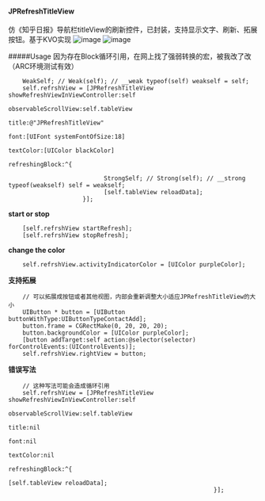 #### JPRefreshTitleView
仿《知乎日报》导航栏titleView的刷新控件，已封装，支持显示文字、刷新、拓展按钮。基于KVO实现
 ![image](https://github.com/XiFengLang/JPRefreshTitleView/raw/master/JPRefreshTitleViewGIF.gif)
 ![image](https://github.com/XiFengLang/JPRefreshTitleView/raw/master/JPRefreshTitleViewGIFTwo.gif)

#####Usage
因为存在Block循环引用，在网上找了强弱转换的宏，被我改了改（ARC环境测试有效）
```Object-C
    WeakSelf; // Weak(self); // __weak typeof(self) weakself = self;
    self.refrshView = [JPRefreshTitleView showRefreshViewInViewController:self
                                                     observableScrollView:self.tableView
                                                                    title:@"JPRefreshTitleView"
                                                                     font:[UIFont systemFontOfSize:18]
                                                                textColor:[UIColor blackColor]
                                                          refreshingBlock:^{
                                                              
                           StrongSelf; // Strong(self); // __strong typeof(weakself) self = weakself;
                           [self.tableView reloadData];
                     }];
```

**start or stop**

```Object-C
    [self.refrshView startRefresh];
    [self.refrshView stopRefresh];
```

**change the color**
 
```Object-C
    self.refrshView.activityIndicatorColor = [UIColor purpleColor];
```

**支持拓展**

```Obejct-C
    // 可以拓展成按钮或者其他视图，内部会重新调整大小适应JPRefreshTitleView的大小
    UIButton * button = [UIButton buttonWithType:UIButtonTypeContactAdd];
    button.frame = CGRectMake(0, 20, 20, 20);
    button.backgroundColor = [UIColor purpleColor];
    [button addTarget:self action:@selector(selector) forControlEvents:(UIControlEvents)];
    self.refrshView.rightView = button;
```

**错误写法**
```Object-C
    // 这种写法可能会造成循环引用
    self.refrshView = [JPRefreshTitleView showRefreshViewInViewController:self
                                                     observableScrollView:self.tableView
                                                                    title:nil
                                                                     font:nil
                                                                textColor:nil
                                                          refreshingBlock:^{
                                                              [self.tableView reloadData];
                                                          }];
```
